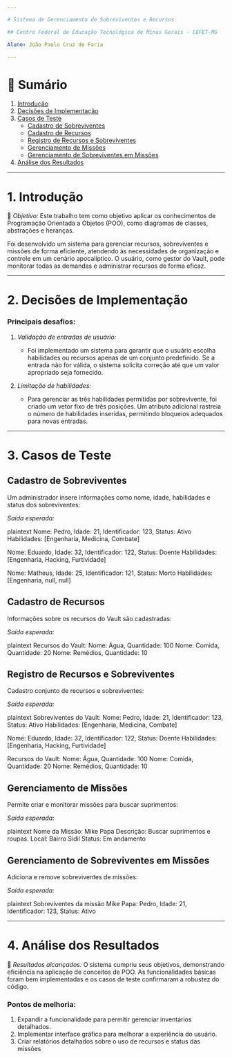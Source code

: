 ```yaml
---

# Sistema de Gerenciamento de Sobreviventes e Recursos

## Centro Federal de Educação Tecnológica de Minas Gerais - CEFET-MG

Aluno: João Paulo Cruz de Faria

---
```


# 🔖 Sumário

1. [Introdução](#1-introdu%C3%A7%C3%A3o)
2. [Decisões de Implementação](#2-decis%C3%B5es-de-implementa%C3%A7%C3%A3o)
3. [Casos de Teste](#3-casos-de-teste)
   - [Cadastro de Sobreviventes](#cadastro-de-sobreviventes)
   - [Cadastro de Recursos](#cadastro-de-recursos)
   - [Registro de Recursos e Sobreviventes](#registro-de-recursos-e-sobreviventes)
   - [Gerenciamento de Missões](#gerenciamento-de-miss%C3%B5es)
   - [Gerenciamento de Sobreviventes em Missões](#gerenciamento-de-sobreviventes-em-miss%C3%B5es)
4. [Análise dos Resultados](#4-an%C3%A1lise-dos-resultados)

---

# 1. Introdução

🔎 *Objetivo:* Este trabalho tem como objetivo aplicar os conhecimentos de Programação Orientada a Objetos (POO), como diagramas de classes, abstrações e heranças.

Foi desenvolvido um sistema para gerenciar recursos, sobreviventes e missões de forma eficiente, atendendo às necessidades de organização e controle em um cenário apocalíptico. O usuário, como gestor do Vault, pode monitorar todas as demandas e administrar recursos de forma eficaz.

---

# 2. Decisões de Implementação

### Principais desafios:

1. *Validação de entradas de usuário:*

   - Foi implementado um sistema para garantir que o usuário escolha habilidades ou recursos apenas de um conjunto predefinido. Se a entrada não for válida, o sistema solicita correção até que um valor apropriado seja fornecido.

2. *Limitação de habilidades:*

   - Para gerenciar as três habilidades permitidas por sobrevivente, foi criado um vetor fixo de três posições. Um atributo adicional rastreia o número de habilidades inseridas, permitindo bloqueios adequados para novas entradas.

---

# 3. Casos de Teste

## Cadastro de Sobreviventes

Um administrador insere informações como nome, idade, habilidades e status dos sobreviventes:

*Saída esperada:*

plaintext
Nome: Pedro, Idade: 21, Identificador: 123, Status: Ativo
Habilidades: [Engenharia, Medicina, Combate]

Nome: Eduardo, Idade: 32, Identificador: 122, Status: Doente
Habilidades: [Engenharia, Hacking, Furtividade]

Nome: Matheus, Idade: 25, Identificador: 121, Status: Morto
Habilidades: [Engenharia, null, null]


## Cadastro de Recursos

Informações sobre os recursos do Vault são cadastradas:

*Saída esperada:*

plaintext
Recursos do Vault:
Nome: Água, Quantidade: 100
Nome: Comida, Quantidade: 20
Nome: Remédios, Quantidade: 10


## Registro de Recursos e Sobreviventes

Cadastro conjunto de recursos e sobreviventes:

*Saída esperada:*

plaintext
Sobreviventes do Vault:
Nome: Pedro, Idade: 21, Identificador: 123, Status: Ativo
Habilidades: [Engenharia, Medicina, Combate]

Nome: Eduardo, Idade: 32, Identificador: 122, Status: Doente
Habilidades: [Engenharia, Hacking, Furtividade]

Recursos do Vault:
Nome: Água, Quantidade: 100
Nome: Comida, Quantidade: 20
Nome: Remédios, Quantidade: 10


## Gerenciamento de Missões

Permite criar e monitorar missões para buscar suprimentos:

*Saída esperada:*

plaintext
Nome da Missão: Mike Papa
Descrição: Buscar suprimentos e roupas.
Local: Bairro Sidil
Status: Em andamento


## Gerenciamento de Sobreviventes em Missões

Adiciona e remove sobreviventes de missões:

*Saída esperada:*

plaintext
Sobreviventes da missão Mike Papa:
Pedro, Idade: 21, Identificador: 123, Status: Ativo


---

# 4. Análise dos Resultados

🔬 *Resultados alcançados:* O sistema cumpriu seus objetivos, demonstrando eficiência na aplicação de conceitos de POO. As funcionalidades básicas foram bem implementadas e os casos de teste confirmaram a robustez do código.

### Pontos de melhoria:

1. Expandir a funcionalidade para permitir gerenciar inventários detalhados.
2. Implementar interface gráfica para melhorar a experiência do usuário.
3. Criar relatórios detalhados sobre o uso de recursos e status das missões
